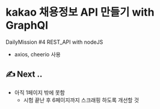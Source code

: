 # kakao 채용정보 API 만들기 with GraphQl

DailyMission #4 REST_API with nodeJS

- axios, cheerio 사용

## ✍ Next ..

- 아직 1페이지 밖에 못함
  - 시험 끝난 후 6페이지까지 스크래핑 하도록 개선할 것
